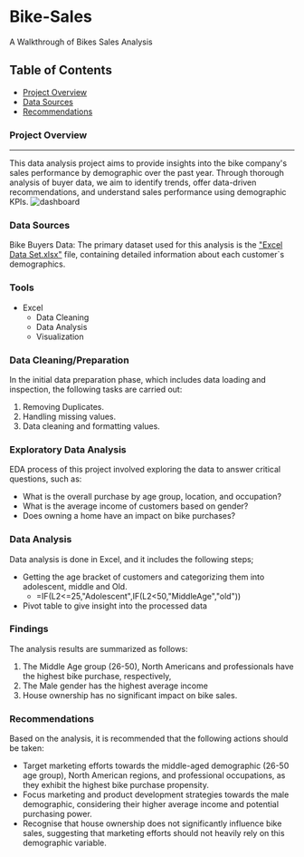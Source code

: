 # Bike-Sales
A Walkthrough of Bikes Sales Analysis

## Table of Contents

- [Project Overview](#project-overview)
- [Data Sources](#data-sources)
- [Recommendations](#recommendations)

### Project Overview
---

This data analysis project aims to provide insights into the bike company's sales performance by demographic over the past year. Through thorough analysis of buyer data, we aim to identify trends, offer data-driven recommendations, and understand sales performance using demographic KPIs.
![dashboard](https://github.com/Horlzy/Bike-Sales/assets/74312225/9571b844-7fa5-4604-8e43-6bfbc295ea85)


### Data Sources

Bike Buyers Data: The primary dataset used for this analysis is the ["Excel Data Set.xlsx"](https://github.com/Horlzy/Bike-Sales/blob/main/Excel%20Project%20Dataset.xlsx) file, containing detailed information about each customer`s demographics.

### Tools

- Excel
  -  Data Cleaning
  -  Data Analysis
  - Visualization

### Data Cleaning/Preparation

In the initial data preparation phase, which includes data loading and inspection, the following tasks are carried out:
1. Removing Duplicates.
2. Handling missing values.
3. Data cleaning and formatting values.

### Exploratory Data Analysis

EDA process of this project involved exploring the data to answer critical questions, such as:

- What is the overall purchase by age group, location, and occupation?
- What is the average income of customers based on gender?
- Does owning a home have an impact on bike purchases?

### Data Analysis

Data analysis is done in Excel, and it includes the following steps;
- Getting the age bracket of customers and categorizing them into adolescent, middle and Old.
  - =IF(L2<=25,"Adolescent",IF(L2<50,"MiddleAge","old"))
- Pivot table to give insight into the processed data
### Findings

The analysis results are summarized as follows:
1. The Middle Age group (26-50), North Americans and professionals have the highest bike purchase, respectively, 
2. The Male gender has the highest average income
3. House ownership has no significant impact on bike sales. 

### Recommendations

Based on the analysis, it is recommended that the following actions should be taken:
- Target marketing efforts towards the middle-aged demographic (26-50 age group), North American regions, and professional occupations, as they exhibit the highest bike purchase propensity.
- Focus marketing and product development strategies towards the male demographic, considering their higher average income and potential purchasing power.
- Recognise that house ownership does not significantly influence bike sales, suggesting that marketing efforts should not heavily rely on this demographic variable.


